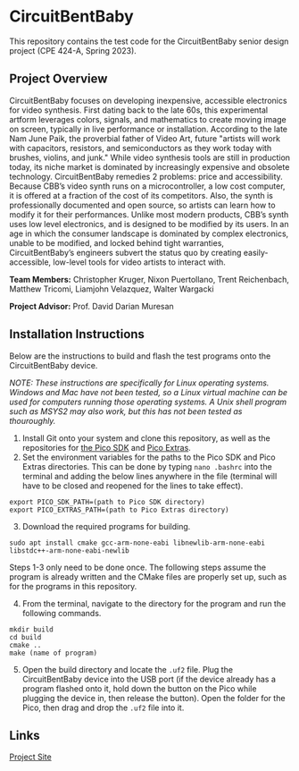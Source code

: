 # CircuitBentBaby
This repository contains the test code for the CircuitBentBaby senior design project (CPE 424-A, Spring 2023).

## Project Overview

CircuitBentBaby focuses on developing inexpensive, accessible electronics for video
synthesis. First dating back to the late 60s, this experimental artform leverages colors, signals,
and mathematics to create moving image on screen, typically in live performance or installation.
According to the late Nam June Paik, the proverbial father of Video Art, future "artists will work
with capacitors, resistors, and semiconductors as they work today with brushes, violins, and
junk." While video synthesis tools are still in production today, its niche market is dominated by
increasingly expensive and obsolete technology. CircuitBentBaby remedies 2 problems: price
and accessibility. Because CBB’s video synth runs on a microcontroller, a low cost computer, it
is offered at a fraction of the cost of its competitors. Also, the synth is professionally documented
and open source, so artists can learn how to modify it for their performances. Unlike most
modern products, CBB’s synth uses low level electronics, and is designed to be modified by its
users. In an age in which the consumer landscape is dominated by complex electronics, unable to
be modified, and locked behind tight warranties, CircuitBentBaby’s engineers subvert the status
quo by creating easily-accessible, low-level tools for video artists to interact with.

**Team Members:** Christopher Kruger, Nixon Puertollano, Trent Reichenbach, Matthew Tricomi, Liamjohn Velazquez, Walter Wargacki

**Project Advisor:** Prof. David Darian Muresan

## Installation Instructions

Below are the instructions to build and flash the test programs onto the CircuitBentBaby device.

*NOTE: These instructions are specifically for Linux operating systems. Windows and Mac have not been tested, so a Linux virtual machine can be used for computers running those operating systems. A Unix shell program such as MSYS2 may also work, but this has not been tested as thouroughly.*

1. Install Git onto your system and clone this repository, as well as the repositories for [the Pico SDK](https://github.com/raspberrypi/pico-sdk) and [Pico Extras](https://github.com/raspberrypi/pico-extras).
2. Set the environment variables for the paths to the Pico SDK and Pico Extras directories. This can be done by typing `nano .bashrc` into the terminal and adding the below lines anywhere in the file (terminal will have to be closed and reopened for the lines to take effect).
```
export PICO_SDK_PATH=(path to Pico SDK directory)
export PICO_EXTRAS_PATH=(path to Pico Extras directory)
```
3. Download the required programs for building.
```
sudo apt install cmake gcc-arm-none-eabi libnewlib-arm-none-eabi libstdc++-arm-none-eabi-newlib
```

Steps 1-3 only need to be done once. The following steps assume the program is already written and the CMake files are properly set up, such as for the programs in this repository.

4. From the terminal, navigate to the directory for the program and run the following commands.
```
mkdir build
cd build
cmake ..
make (name of program)
```
5. Open the build directory and locate the `.uf2` file. Plug the CircuitBentBaby device into the USB port (if the device already has a program flashed onto it, hold down the button on the Pico while plugging the device in, then release the button). Open the folder for the Pico, then drag and drop the `.uf2` file into it.

## Links

[Project Site](https://sites.google.com/stevens.edu/circuitbentbaby/home)
